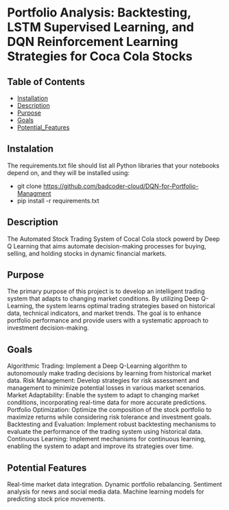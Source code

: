 # Portfolio Analysis: Backtesting, LSTM Supervised Learning, and DQN Reinforcement Learning Strategies for Coca Cola Stocks

## Table of Contents
- [Installation](#installation)
- [Description](#Description)
- [Purpose](#Purpose)
- [Goals](#Goals)
- [Potential_Features](#Potential_Features)

## Instalation

The requirements.txt file should list all Python libraries that your notebooks depend on, and they will be installed using:
  - git clone https://github.com/badcoder-cloud/DQN-for-Portfolio-Managment
  - pip install -r requirements.txt

## Description

The Automated Stock Trading System of Cocal Cola stock powerd by Deep Q Learning that aims automate decision-making processes for buying, selling, and holding stocks in dynamic financial markets.

## Purpose

The primary purpose of this project is to develop an intelligent trading system that adapts to changing market conditions. By utilizing Deep Q-Learning, the system learns optimal trading strategies based on historical data, technical indicators, and market trends. The goal is to enhance portfolio performance and provide users with a systematic approach to investment decision-making.

## Goals

Algorithmic Trading: Implement a Deep Q-Learning algorithm to autonomously make trading decisions by learning from historical market data.
Risk Management: Develop strategies for risk assessment and management to minimize potential losses in various market scenarios.
Market Adaptability: Enable the system to adapt to changing market conditions, incorporating real-time data for more accurate predictions.
Portfolio Optimization: Optimize the composition of the stock portfolio to maximize returns while considering risk tolerance and investment goals.
Backtesting and Evaluation: Implement robust backtesting mechanisms to evaluate the performance of the trading system using historical data.
Continuous Learning: Implement mechanisms for continuous learning, enabling the system to adapt and improve its strategies over time.

## Potential Features

Real-time market data integration.
Dynamic portfolio rebalancing.
Sentiment analysis for news and social media data.
Machine learning models for predicting stock price movements.
